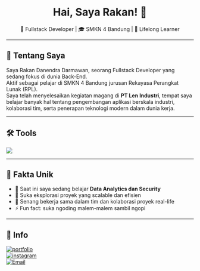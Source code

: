 <h1 align="center">Hai, Saya Rakan! 👋</h1>

<p align="center">
  🔧 Fullstack Developer | 🎓 SMKN 4 Bandung | 🧠 Lifelong Learner
</p>

---

## 🚀 Tentang Saya

Saya Rakan Danendra Darmawan, seorang Fullstack Developer yang sedang fokus di dunia Back-End.  
Aktif sebagai pelajar di SMKN 4 Bandung jurusan Rekayasa Perangkat Lunak (RPL).  
Saya telah menyelesaikan kegiatan magang di **PT Len Industri**, tempat saya belajar banyak hal tentang pengembangan aplikasi berskala industri, kolaborasi tim, serta penerapan teknologi modern dalam dunia kerja.

---

## 🛠️ Tools

<p>
  <img src="https://skillicons.dev/icons?i=js,ts,nodejs,express,react,vue,html,css,tailwind,vite,prisma,mysql,mongodb,figma,vscode" />
</p>

---

## 📌 Fakta Unik

- 🧠 Saat ini saya sedang belajar **Data Analytics dan Security**
- 🧪 Suka eksplorasi proyek yang scalable dan efisien
- 🤝 Senang bekerja sama dalam tim dan kolaborasi proyek real-life
- ⚡ Fun fact: suka ngoding malem-malem sambil ngopi

---

## 🔗 Info

[![portfolio](https://img.shields.io/badge/Portfolio-000?style=for-the-badge&logo=vercel&logoColor=white)](https://rakadevn.web.app/)  
[![instagram](https://img.shields.io/badge/@rakandanendra-E4405F?style=for-the-badge&logo=instagram&logoColor=white)](https://instagram.com/rkan_dd)  
[![Email](https://img.shields.io/badge/Email-me-informational?style=for-the-badge&logo=gmail&logoColor=white)](mailto:rakandanendrad@gmail.com)

